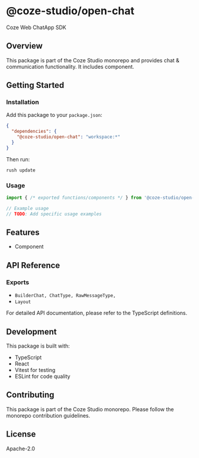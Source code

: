 # @coze-studio/open-chat

Coze Web ChatApp SDK

## Overview

This package is part of the Coze Studio monorepo and provides chat & communication functionality. It includes component.

## Getting Started

### Installation

Add this package to your `package.json`:

```json
{
  "dependencies": {
    "@coze-studio/open-chat": "workspace:*"
  }
}
```

Then run:

```bash
rush update
```

### Usage

```typescript
import { /* exported functions/components */ } from '@coze-studio/open-chat';

// Example usage
// TODO: Add specific usage examples
```

## Features

- Component

## API Reference

### Exports

- `BuilderChat,
  ChatType,
  RawMessageType,`
- `Layout`


For detailed API documentation, please refer to the TypeScript definitions.

## Development

This package is built with:

- TypeScript
- React
- Vitest for testing
- ESLint for code quality

## Contributing

This package is part of the Coze Studio monorepo. Please follow the monorepo contribution guidelines.

## License

Apache-2.0

